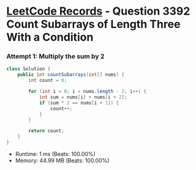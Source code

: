# [LeetCode Records](../../README.md) - Question 3392 Count Subarrays of Length Three With a Condition

### Attempt 1: Multiply the sum by 2
```java
class Solution {
    public int countSubarrays(int[] nums) {
        int count = 0;

        for (int i = 0; i < nums.length - 2; i++) {
            int sum = nums[i] + nums[i + 2];
            if (sum * 2 == nums[i + 1]) {
                count++;
            }
        }

        return count;
    }
}
```
- Runtime: 1 ms (Beats: 100.00%)
- Memory: 44.99 MB (Beats: 100.00%)

<br>

